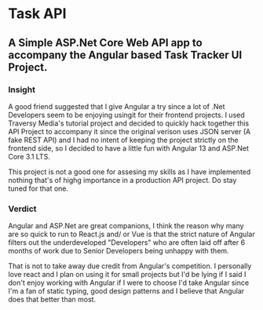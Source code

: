 ﻿# Task API

## A Simple ASP.Net Core Web API app to accompany the Angular based Task Tracker UI Project.

### Insight
A good friend suggested that I give Angular a try since a lot of .Net Developers seem to be enjoying usingit for their frontend projects.
I used Traversy Media's tutorial project and decided to quickly hack together this API Project to accompany it since the original verison
uses JSON server (A fake REST API) and I had no intent of keeping the project strictly on the frontend side, so I decided to have a little fun
with Angular 13 and ASP.Net Core 3.1 LTS.

This project is not a good one for assesing my skills as I have implemented nothing that's of highg importance in a production API project.
Do stay tuned for that one.

### Verdict
Angular and ASP.Net are great companions, I think the reason why many are so quick to run to React.js and/ or Vue is that the strict nature
of Angular filters out the underdeveloped "Developers" who are often laid off after 6 months of work due to Senior Developers being unhappy 
with them.

That is not to take away due credit from Angular's competition. I personally love react and I plan on using it for small projects but I'd be
lying if I said I don't enjoy working with Angular if I were to choose I'd take Angular since I'm a fan of static typing, good design patterns 
and I believe that Angular does that better than most.
